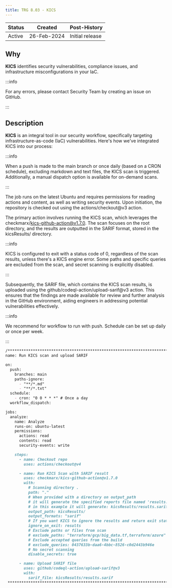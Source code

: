 ```yaml
---
title: TRG 8.03 - KICS
---
```


| Status | Created     | Post-History                         |
|--------|-------------|--------------------------------------|
| Active | 26-Feb-2024 | Initial release                      |

## Why

**KICS** identifies security vulnerabilities, compliance issues, and infrastructure misconfigurations in your IaC.

:::info

For any errors, please contact Security Team by creating an issue on GitHub.

:::

## Description

**KICS** is an integral tool in our security workflow, specifically targeting infrastructure-as-code (IaC) vulnerabilities. Here's how we've integrated KICS into our process:

:::info

When a push is made to the main branch or once daily (based on a CRON schedule), excluding markdown and text files, the KICS scan is triggered. Additionally, a manual dispatch option is available for on-demand scans.

:::

The job runs on the latest Ubuntu and requires permissions for reading actions and content, as well as writing security events. Upon initiation, the repository is checked out using the actions/checkout@v3 action.

The primary action involves running the KICS scan, which leverages the checkmarx/kics-github-action@v1.7.0. The scan focuses on the root directory, and the results are outputted in the SARIF format, stored in the kicsResults/ directory.

:::info

KICS is configured to exit with a status code of 0, regardless of the scan results, unless there's a KICS engine error. Some paths and specific queries are excluded from the scan, and secret scanning is explicitly disabled.

:::

Subsequently, the SARIF file, which contains the KICS scan results, is uploaded using the github/codeql-action/upload-sarif@v3 action. This ensures that the findings are made available for review and further analysis in the GitHub environment, aiding engineers in addressing potential vulnerabilities effectively.

:::info

We recommend for workflow to run with push. Schedule can be set up daily or once per week.

:::

```md
/********************************************************************************
name: Run KICS scan and upload SARIF

on:
  push:
    branches: main
    paths-ignore:
      - "**/*.md"
      - "**/*.txt"
  schedule:
    - cron: "0 0 * * *" # Once a day
  workflow_dispatch:

jobs:
  analyze:
    name: Analyze
    runs-on: ubuntu-latest
    permissions:
      actions: read
      contents: read
      security-events: write

    steps:
      - name: Checkout repo
        uses: actions/checkout@v4

      - name: Run KICS Scan with SARIF result
        uses: checkmarx/kics-github-action@v1.7.0
        with:
          # Scanning directory .
          path: "."
          # When provided with a directory on output_path
          # it will generate the specified reports file named 'results.{extension}'
          # in this example it will generate: kicsResults/results.sarif
          output_path: kicsResults/
          output_formats: "sarif"
          # If you want KICS to ignore the results and return exit status code 0 unless a KICS engine error happens
          ignore_on_exit: results
          # Exclude paths or files from scan
          # exclude_paths: "terraform/gcp/big_data.tf,terraform/azure"
          # Exclude accepted queries from the build
          # exclude_queries: 0437633b-daa6-4bbc-8526-c0d2443b946e
          # No secret scanning
          disable_secrets: true

      - name: Upload SARIF file
        uses: github/codeql-action/upload-sarif@v3
        with:
          sarif_file: kicsResults/results.sarif
 ********************************************************************************/
 ```
